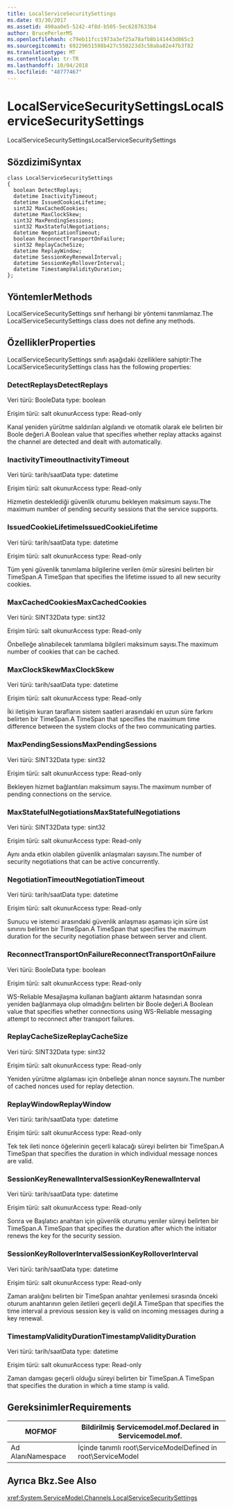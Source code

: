 ```yaml
---
title: LocalServiceSecuritySettings
ms.date: 03/30/2017
ms.assetid: 490aa0e5-5242-4f8d-b505-5ec6287633b4
author: BrucePerlerMS
ms.openlocfilehash: c79eb11fcc1973a3ef25a78afb8b141443d865c3
ms.sourcegitcommit: 69229651598b427c550223d3c58aba82e47b3f82
ms.translationtype: MT
ms.contentlocale: tr-TR
ms.lasthandoff: 10/04/2018
ms.locfileid: "48777467"
---
```

# <a name="localservicesecuritysettings"></a><span data-ttu-id="00056-102">LocalServiceSecuritySettings</span><span class="sxs-lookup"><span data-stu-id="00056-102">LocalServiceSecuritySettings</span></span>
<span data-ttu-id="00056-103">LocalServiceSecuritySettings</span><span class="sxs-lookup"><span data-stu-id="00056-103">LocalServiceSecuritySettings</span></span>  
  
## <a name="syntax"></a><span data-ttu-id="00056-104">Sözdizimi</span><span class="sxs-lookup"><span data-stu-id="00056-104">Syntax</span></span>  
  
```  
class LocalServiceSecuritySettings  
{  
  boolean DetectReplays;  
  datetime InactivityTimeout;  
  datetime IssuedCookieLifetime;  
  sint32 MaxCachedCookies;  
  datetime MaxClockSkew;  
  sint32 MaxPendingSessions;  
  sint32 MaxStatefulNegotiations;  
  datetime NegotiationTimeout;  
  boolean ReconnectTransportOnFailure;  
  sint32 ReplayCacheSize;  
  datetime ReplayWindow;  
  datetime SessionKeyRenewalInterval;  
  datetime SessionKeyRolloverInterval;  
  datetime TimestampValidityDuration;  
};  
```  
  
## <a name="methods"></a><span data-ttu-id="00056-105">Yöntemler</span><span class="sxs-lookup"><span data-stu-id="00056-105">Methods</span></span>  
 <span data-ttu-id="00056-106">LocalServiceSecuritySettings sınıf herhangi bir yöntemi tanımlamaz.</span><span class="sxs-lookup"><span data-stu-id="00056-106">The LocalServiceSecuritySettings class does not define any methods.</span></span>  
  
## <a name="properties"></a><span data-ttu-id="00056-107">Özellikler</span><span class="sxs-lookup"><span data-stu-id="00056-107">Properties</span></span>  
 <span data-ttu-id="00056-108">LocalServiceSecuritySettings sınıfı aşağıdaki özelliklere sahiptir:</span><span class="sxs-lookup"><span data-stu-id="00056-108">The LocalServiceSecuritySettings class has the following properties:</span></span>  
  
### <a name="detectreplays"></a><span data-ttu-id="00056-109">DetectReplays</span><span class="sxs-lookup"><span data-stu-id="00056-109">DetectReplays</span></span>  
 <span data-ttu-id="00056-110">Veri türü: Boole</span><span class="sxs-lookup"><span data-stu-id="00056-110">Data type: boolean</span></span>  
  
 <span data-ttu-id="00056-111">Erişim türü: salt okunur</span><span class="sxs-lookup"><span data-stu-id="00056-111">Access type: Read-only</span></span>  
  
 <span data-ttu-id="00056-112">Kanal yeniden yürütme saldırıları algılandı ve otomatik olarak ele belirten bir Boole değeri.</span><span class="sxs-lookup"><span data-stu-id="00056-112">A Boolean value that specifies whether replay attacks against the channel are detected and dealt with automatically.</span></span>  
  
### <a name="inactivitytimeout"></a><span data-ttu-id="00056-113">InactivityTimeout</span><span class="sxs-lookup"><span data-stu-id="00056-113">InactivityTimeout</span></span>  
 <span data-ttu-id="00056-114">Veri türü: tarih/saat</span><span class="sxs-lookup"><span data-stu-id="00056-114">Data type: datetime</span></span>  
  
 <span data-ttu-id="00056-115">Erişim türü: salt okunur</span><span class="sxs-lookup"><span data-stu-id="00056-115">Access type: Read-only</span></span>  
  
 <span data-ttu-id="00056-116">Hizmetin desteklediği güvenlik oturumu bekleyen maksimum sayısı.</span><span class="sxs-lookup"><span data-stu-id="00056-116">The maximum number of pending security sessions that the service supports.</span></span>  
  
### <a name="issuedcookielifetime"></a><span data-ttu-id="00056-117">IssuedCookieLifetime</span><span class="sxs-lookup"><span data-stu-id="00056-117">IssuedCookieLifetime</span></span>  
 <span data-ttu-id="00056-118">Veri türü: tarih/saat</span><span class="sxs-lookup"><span data-stu-id="00056-118">Data type: datetime</span></span>  
  
 <span data-ttu-id="00056-119">Erişim türü: salt okunur</span><span class="sxs-lookup"><span data-stu-id="00056-119">Access type: Read-only</span></span>  
  
 <span data-ttu-id="00056-120">Tüm yeni güvenlik tanımlama bilgilerine verilen ömür süresini belirten bir TimeSpan.</span><span class="sxs-lookup"><span data-stu-id="00056-120">A TimeSpan that specifies the lifetime issued to all new security cookies.</span></span>  
  
### <a name="maxcachedcookies"></a><span data-ttu-id="00056-121">MaxCachedCookies</span><span class="sxs-lookup"><span data-stu-id="00056-121">MaxCachedCookies</span></span>  
 <span data-ttu-id="00056-122">Veri türü: SINT32</span><span class="sxs-lookup"><span data-stu-id="00056-122">Data type: sint32</span></span>  
  
 <span data-ttu-id="00056-123">Erişim türü: salt okunur</span><span class="sxs-lookup"><span data-stu-id="00056-123">Access type: Read-only</span></span>  
  
 <span data-ttu-id="00056-124">Önbelleğe alınabilecek tanımlama bilgileri maksimum sayısı.</span><span class="sxs-lookup"><span data-stu-id="00056-124">The maximum number of cookies that can be cached.</span></span>  
  
### <a name="maxclockskew"></a><span data-ttu-id="00056-125">MaxClockSkew</span><span class="sxs-lookup"><span data-stu-id="00056-125">MaxClockSkew</span></span>  
 <span data-ttu-id="00056-126">Veri türü: tarih/saat</span><span class="sxs-lookup"><span data-stu-id="00056-126">Data type: datetime</span></span>  
  
 <span data-ttu-id="00056-127">Erişim türü: salt okunur</span><span class="sxs-lookup"><span data-stu-id="00056-127">Access type: Read-only</span></span>  
  
 <span data-ttu-id="00056-128">İki iletişim kuran tarafların sistem saatleri arasındaki en uzun süre farkını belirten bir TimeSpan.</span><span class="sxs-lookup"><span data-stu-id="00056-128">A TimeSpan that specifies the maximum time difference between the system clocks of the two communicating parties.</span></span>  
  
### <a name="maxpendingsessions"></a><span data-ttu-id="00056-129">MaxPendingSessions</span><span class="sxs-lookup"><span data-stu-id="00056-129">MaxPendingSessions</span></span>  
 <span data-ttu-id="00056-130">Veri türü: SINT32</span><span class="sxs-lookup"><span data-stu-id="00056-130">Data type: sint32</span></span>  
  
 <span data-ttu-id="00056-131">Erişim türü: salt okunur</span><span class="sxs-lookup"><span data-stu-id="00056-131">Access type: Read-only</span></span>  
  
 <span data-ttu-id="00056-132">Bekleyen hizmet bağlantıları maksimum sayısı.</span><span class="sxs-lookup"><span data-stu-id="00056-132">The maximum number of pending connections on the service.</span></span>  
  
### <a name="maxstatefulnegotiations"></a><span data-ttu-id="00056-133">MaxStatefulNegotiations</span><span class="sxs-lookup"><span data-stu-id="00056-133">MaxStatefulNegotiations</span></span>  
 <span data-ttu-id="00056-134">Veri türü: SINT32</span><span class="sxs-lookup"><span data-stu-id="00056-134">Data type: sint32</span></span>  
  
 <span data-ttu-id="00056-135">Erişim türü: salt okunur</span><span class="sxs-lookup"><span data-stu-id="00056-135">Access type: Read-only</span></span>  
  
 <span data-ttu-id="00056-136">Aynı anda etkin olabilen güvenlik anlaşmaları sayısını.</span><span class="sxs-lookup"><span data-stu-id="00056-136">The number of security negotiations that can be active concurrently.</span></span>  
  
### <a name="negotiationtimeout"></a><span data-ttu-id="00056-137">NegotiationTimeout</span><span class="sxs-lookup"><span data-stu-id="00056-137">NegotiationTimeout</span></span>  
 <span data-ttu-id="00056-138">Veri türü: tarih/saat</span><span class="sxs-lookup"><span data-stu-id="00056-138">Data type: datetime</span></span>  
  
 <span data-ttu-id="00056-139">Erişim türü: salt okunur</span><span class="sxs-lookup"><span data-stu-id="00056-139">Access type: Read-only</span></span>  
  
 <span data-ttu-id="00056-140">Sunucu ve istemci arasındaki güvenlik anlaşması aşaması için süre üst sınırını belirten bir TimeSpan.</span><span class="sxs-lookup"><span data-stu-id="00056-140">A TimeSpan that specifies the maximum duration for the security negotiation phase between server and client.</span></span>  
  
### <a name="reconnecttransportonfailure"></a><span data-ttu-id="00056-141">ReconnectTransportOnFailure</span><span class="sxs-lookup"><span data-stu-id="00056-141">ReconnectTransportOnFailure</span></span>  
 <span data-ttu-id="00056-142">Veri türü: Boole</span><span class="sxs-lookup"><span data-stu-id="00056-142">Data type: boolean</span></span>  
  
 <span data-ttu-id="00056-143">Erişim türü: salt okunur</span><span class="sxs-lookup"><span data-stu-id="00056-143">Access type: Read-only</span></span>  
  
 <span data-ttu-id="00056-144">WS-Reliable Mesajlaşma kullanan bağlantı aktarım hatasından sonra yeniden bağlanmaya olup olmadığını belirten bir Boole değeri.</span><span class="sxs-lookup"><span data-stu-id="00056-144">A Boolean value that specifies whether connections using WS-Reliable messaging attempt to reconnect after transport failures.</span></span>  
  
### <a name="replaycachesize"></a><span data-ttu-id="00056-145">ReplayCacheSize</span><span class="sxs-lookup"><span data-stu-id="00056-145">ReplayCacheSize</span></span>  
 <span data-ttu-id="00056-146">Veri türü: SINT32</span><span class="sxs-lookup"><span data-stu-id="00056-146">Data type: sint32</span></span>  
  
 <span data-ttu-id="00056-147">Erişim türü: salt okunur</span><span class="sxs-lookup"><span data-stu-id="00056-147">Access type: Read-only</span></span>  
  
 <span data-ttu-id="00056-148">Yeniden yürütme algılaması için önbelleğe alınan nonce sayısını.</span><span class="sxs-lookup"><span data-stu-id="00056-148">The number of cached nonces used for replay detection.</span></span>  
  
### <a name="replaywindow"></a><span data-ttu-id="00056-149">ReplayWindow</span><span class="sxs-lookup"><span data-stu-id="00056-149">ReplayWindow</span></span>  
 <span data-ttu-id="00056-150">Veri türü: tarih/saat</span><span class="sxs-lookup"><span data-stu-id="00056-150">Data type: datetime</span></span>  
  
 <span data-ttu-id="00056-151">Erişim türü: salt okunur</span><span class="sxs-lookup"><span data-stu-id="00056-151">Access type: Read-only</span></span>  
  
 <span data-ttu-id="00056-152">Tek tek ileti nonce öğelerinin geçerli kalacağı süreyi belirten bir TimeSpan.</span><span class="sxs-lookup"><span data-stu-id="00056-152">A TimeSpan that specifies the duration in which individual message nonces are valid.</span></span>  
  
### <a name="sessionkeyrenewalinterval"></a><span data-ttu-id="00056-153">SessionKeyRenewalInterval</span><span class="sxs-lookup"><span data-stu-id="00056-153">SessionKeyRenewalInterval</span></span>  
 <span data-ttu-id="00056-154">Veri türü: tarih/saat</span><span class="sxs-lookup"><span data-stu-id="00056-154">Data type: datetime</span></span>  
  
 <span data-ttu-id="00056-155">Erişim türü: salt okunur</span><span class="sxs-lookup"><span data-stu-id="00056-155">Access type: Read-only</span></span>  
  
 <span data-ttu-id="00056-156">Sonra ve Başlatıcı anahtarı için güvenlik oturumu yeniler süreyi belirten bir TimeSpan.</span><span class="sxs-lookup"><span data-stu-id="00056-156">A TimeSpan that specifies the duration after which the initiator renews the key for the security session.</span></span>  
  
### <a name="sessionkeyrolloverinterval"></a><span data-ttu-id="00056-157">SessionKeyRolloverInterval</span><span class="sxs-lookup"><span data-stu-id="00056-157">SessionKeyRolloverInterval</span></span>  
 <span data-ttu-id="00056-158">Veri türü: tarih/saat</span><span class="sxs-lookup"><span data-stu-id="00056-158">Data type: datetime</span></span>  
  
 <span data-ttu-id="00056-159">Erişim türü: salt okunur</span><span class="sxs-lookup"><span data-stu-id="00056-159">Access type: Read-only</span></span>  
  
 <span data-ttu-id="00056-160">Zaman aralığını belirten bir TimeSpan anahtar yenilemesi sırasında önceki oturum anahtarının gelen iletileri geçerli değil.</span><span class="sxs-lookup"><span data-stu-id="00056-160">A TimeSpan that specifies the time interval a previous session key is valid on incoming messages during a key renewal.</span></span>  
  
### <a name="timestampvalidityduration"></a><span data-ttu-id="00056-161">TimestampValidityDuration</span><span class="sxs-lookup"><span data-stu-id="00056-161">TimestampValidityDuration</span></span>  
 <span data-ttu-id="00056-162">Veri türü: tarih/saat</span><span class="sxs-lookup"><span data-stu-id="00056-162">Data type: datetime</span></span>  
  
 <span data-ttu-id="00056-163">Erişim türü: salt okunur</span><span class="sxs-lookup"><span data-stu-id="00056-163">Access type: Read-only</span></span>  
  
 <span data-ttu-id="00056-164">Zaman damgası geçerli olduğu süreyi belirten bir TimeSpan.</span><span class="sxs-lookup"><span data-stu-id="00056-164">A TimeSpan that specifies the duration in which a time stamp is valid.</span></span>  
  
## <a name="requirements"></a><span data-ttu-id="00056-165">Gereksinimler</span><span class="sxs-lookup"><span data-stu-id="00056-165">Requirements</span></span>  
  
|<span data-ttu-id="00056-166">MOF</span><span class="sxs-lookup"><span data-stu-id="00056-166">MOF</span></span>|<span data-ttu-id="00056-167">Bildirilmiş Servicemodel.mof.</span><span class="sxs-lookup"><span data-stu-id="00056-167">Declared in Servicemodel.mof.</span></span>|  
|---------|-----------------------------------|  
|<span data-ttu-id="00056-168">Ad Alanı</span><span class="sxs-lookup"><span data-stu-id="00056-168">Namespace</span></span>|<span data-ttu-id="00056-169">İçinde tanımlı root\ServiceModel</span><span class="sxs-lookup"><span data-stu-id="00056-169">Defined in root\ServiceModel</span></span>|  
  
## <a name="see-also"></a><span data-ttu-id="00056-170">Ayrıca Bkz.</span><span class="sxs-lookup"><span data-stu-id="00056-170">See Also</span></span>  
 <xref:System.ServiceModel.Channels.LocalServiceSecuritySettings>
